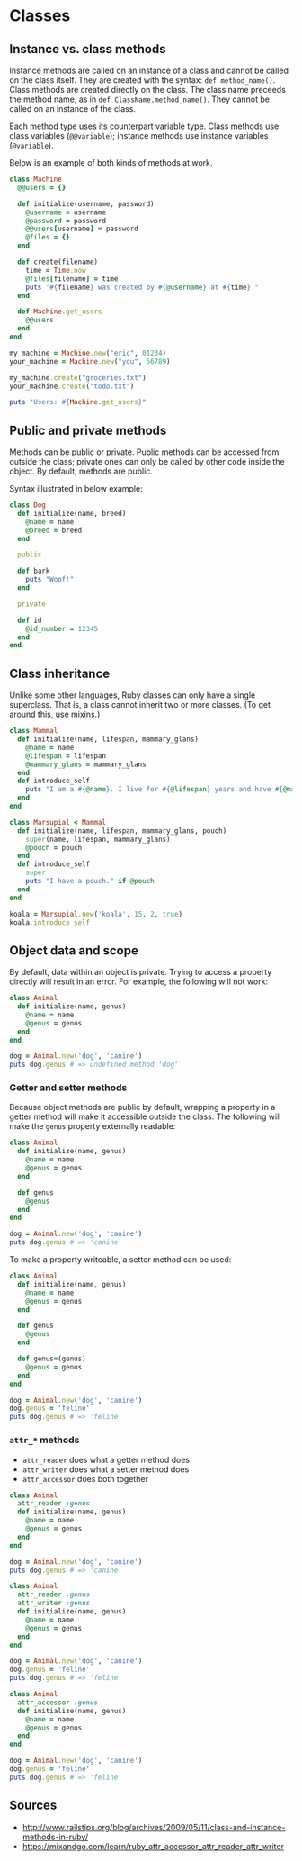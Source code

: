 Classes
=======

Instance vs. class methods
--------------------------

Instance methods are called on an instance of a class and cannot be called on the class itself. They are created with the syntax: `def method_name()`. Class methods are created directly on the class. The class name preceeds the method name, as in `def ClassName.method_name()`. They cannot be called on an instance of the class.

Each method type uses its counterpart variable type. Class methods use class variables (`@@variable`); instance methods use instance variables (`@variable`).

Below is an example of both kinds of methods at work.

```ruby
class Machine
  @@users = {}

  def initialize(username, password)
    @username = username
    @password = password
    @@users[username] = password
    @files = {}
  end

  def create(filename)
    time = Time.now
    @files[filename] = time
    puts "#{filename} was created by #{@username} at #{time}."
  end

  def Machine.get_users
    @@users
  end
end

my_machine = Machine.new("eric", 01234)
your_machine = Machine.new("you", 56789)

my_machine.create("groceries.txt")
your_machine.create("todo.txt")

puts "Users: #{Machine.get_users}"
```

Public and private methods
--------------------------

Methods can be public or private. Public methods can be accessed from outside the class; private ones can only be called by other code inside the object. By default, methods are public.

Syntax illustrated in below example:

```ruby
class Dog
  def initialize(name, breed)
    @name = name
    @breed = breed
  end

  public

  def bark
    puts "Woof!"
  end

  private

  def id
    @id_number = 12345
  end
end
```

Class inheritance
-----------------

Unlike some other languages, Ruby classes can only have a single superclass. That is, a class cannot inherit two or more classes. (To get around this, use [mixins](./modules.md#mixins).)

```ruby
class Mammal
  def initialize(name, lifespan, mammary_glans)
    @name = name
    @lifespan = lifespan
    @mammary_glans = mammary_glans
  end
  def introduce_self
    puts "I am a #{@name}. I live for #{@lifespan} years and have #{@mammary_glans} mammary glans."
  end
end

class Marsupial < Mammal
  def initialize(name, lifespan, mammary_glans, pouch)
    super(name, lifespan, mammary_glans)
    @pouch = pouch
  end
  def introduce_self
    super
    puts "I have a pouch." if @pouch
  end
end

koala = Marsupial.new('koala', 15, 2, true)
koala.introduce_self
```

Object data and scope
---------------------

By default, data within an object is private. Trying to access a property directly will result in an error. For example, the following will not work:

```ruby
class Animal
  def initialize(name, genus)
    @name = name
    @genus = genus
  end
end

dog = Animal.new('dog', 'canine')
puts dog.genus # => undefined method 'dog'
```

### Getter and setter methods

Because object methods are public by default, wrapping a property in a getter method will make it accessible outside the class. The following will make the `genus` property externally readable:

```ruby
class Animal
  def initialize(name, genus)
    @name = name
    @genus = genus
  end

  def genus
    @genus
  end
end

dog = Animal.new('dog', 'canine')
puts dog.genus # => 'canine'
```

To make a property writeable, a setter method can be used:

```ruby
class Animal
  def initialize(name, genus)
    @name = name
    @genus = genus
  end

  def genus
    @genus
  end

  def genus=(genus)
    @genus = genus
  end
end

dog = Animal.new('dog', 'canine')
dog.genus = 'feline'
puts dog.genus # => 'feline'
```

### `attr_*` methods

- `attr_reader` does what a getter method does
- `attr_writer` does what a setter method does
- `attr_accessor` does both together

```ruby
class Animal
  attr_reader :genus
  def initialize(name, genus)
    @name = name
    @genus = genus
  end
end

dog = Animal.new('dog', 'canine')
puts dog.genus # => 'canine'
```

```ruby
class Animal
  attr_reader :genus
  attr_writer :genus
  def initialize(name, genus)
    @name = name
    @genus = genus
  end
end

dog = Animal.new('dog', 'canine')
dog.genus = 'feline'
puts dog.genus # => 'feline'
```

```ruby
class Animal
  attr_accessor :genus
  def initialize(name, genus)
    @name = name
    @genus = genus
  end
end

dog = Animal.new('dog', 'canine')
dog.genus = 'feline'
puts dog.genus # => 'feline'
```

Sources
-------

- http://www.railstips.org/blog/archives/2009/05/11/class-and-instance-methods-in-ruby/
- https://mixandgo.com/learn/ruby_attr_accessor_attr_reader_attr_writer
